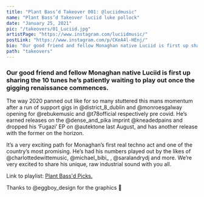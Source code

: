 ```yaml
---
title: "Plant Bass’d Takeover 001: @luciidmusic"
name: "Plant Bass’d Takeover luciid luke pollock"
date: "January 25, 2021"
pic: "/takeovers/01_Luciid.jpg"
artistPage: "https://www.instagram.com/luciidmusic/"
postLink: "https://www.instagram.com/p/CKeA4l-HEnj/"
bio: "Our good friend and fellow Monaghan native Luciid is first up sharing the 10 tunes he’s patiently waiting to play out once the gigging renaissance commences"
path: "takeovers"
---
```


### Our good friend and fellow Monaghan native Luciid is first up sharing the 10 tunes he’s patiently waiting to play out once the gigging renaissance commences.

The way 2020 panned out like for so many stuttered this mans momentum after a run of support gigs in @district_8_dublin and @monroesgalway opening for @rebukemusic and @t78official respectively pre covid. He’s earned releases on the @dense_and_pika imprint @kneadedpains and dropped his ‘Fugazi’ EP on @autektone last August, and has another release with the former on the horizon.

It’s a very exciting path for Monaghan’s first real techno act and one of the country’s most promising. He’s had his numbers played out by the likes of @charlottedewittemusic, @michael_bibi\_ , @saralandrydj and more. We’re very excited to share his unique, raw industrial sound with you all.

Link to playlist: <a role="button" class="btn btn-dark" href="https://open.spotify.com/playlist/5skAgzUfGmZLwrOPNLnGVf">Plant Bass'd Picks.</a>

Thanks to @eggboy_design for the graphics 🤝

